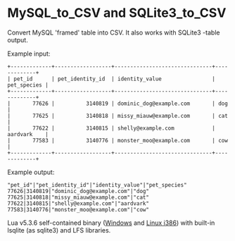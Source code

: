 # MySQL_to_CSV and SQLite3_to_CSV
Convert MySQL 'framed' table into CSV.
It also works with SQLite3 -table output.

Example input:
```
+-------------+------------------+-------------------------------+-------------+
| pet_id      | pet_identity_id  | identity_value                | pet_species |
+-------------+------------------+-------------------------------+-------------+
|       77626 |          3140819 | dominic_dog@example.com       | dog         |
|       77625 |          3140818 | missy_miauw@example.com       | cat         |
|       77622 |          3140815 | shelly@example.com            | aardvark    |
|       77583 |          3140776 | monster_moo@example.com       | cow         |
+-------------+------------------+-------------------------------+-------------+
```
Example output:
```
"pet_id"|"pet_identity_id"|"identity_value"|"pet_species"
77626|3140819|"dominic_dog@example.com"|"dog"
77625|3140818|"missy_miauw@example.com"|"cat"
77622|3140815|"shelly@example.com"|"aardvark"
77583|3140776|"monster_moo@example.com"|"cow"
```

Lua v5.3.6 self-contained binary ([Windows](http://www.aspisys.com/lua.exe) and [Linux i386](http://www.aspisys.com/lua)) with built-in lsqlite (as sqlite3) and LFS libraries.
